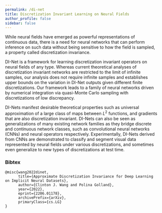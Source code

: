 ```yaml
---
permalink: /di-net
title: Discretization Invariant Learning on Neural Fields
author_profile: false
sidebar: false
---
```


While neural fields have emerged as powerful representations of continuous data, there is a need for neural networks that can perform inference on such data without being sensitive to how the field is sampled, a property called discretization invariance.

DI-Net is a framework for learning discretization invariant operators on neural fields of any type. Whereas current theoretical analyses of discretization invariant networks are restricted to the limit of infinite samples, our analysis does not require infinite samples and establishes upper bounds on the variation in DI-Net outputs given different finite discretizations. Our framework leads to a family of neural networks driven by numerical integration via quasi-Monte Carlo sampling with discretizations of low discrepancy.

DI-Nets manifest desirable theoretical properties such as universal approximation of a large class of maps between $L^2$ functions, and gradients that are also discretization invariant. DI-Nets can also be seen as generalizations of many existing network families as they bridge discrete and continuous network classes, such as convolutional neural networks (CNNs) and neural operators respectively. Experimentally, DI-Nets derived from CNNs are demonstrated to classify and segment visual data represented by neural fields under various discretizations, and sometimes even generalize to new types of discretizations at test time.


### Bibtex

```
@misc{wang2022dinet,
      title={Approximate Discretization Invariance for Deep Learning on Implicit Neural Datasets}, 
      author={Clinton J. Wang and Polina Golland},
      year={2022},
      eprint={2206.01178},
      archivePrefix={arXiv},
      primaryClass={cs.LG}
}
```